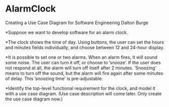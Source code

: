 # AlarmClock

Creating a Use Case Diagram for Software Engineering
Dalton Burge

*Suppose we want to develop software for an alarm clock.

*The clock shows the time of day. Using buttons, the user can set the hours and minutes fields individually, and choose between 12 and 24-hour display.

*It is possible to set one or two alarms. When an alarm fires, it will sound some noise. The user can turn it off, or choose to ’snooze’. If the user does not respond at all, the alarm will turn off itself after 2 minutes. ’Snoozing’ means to turn off the sound, but the alarm will fire again after some minutes of delay. This ’snoozing time’ is pre-adjustable.

*Identify the top-level functional requirement for the clock, and model it with a use case diagram.  (Use case description will come later.  Only create the use case diagram now.)

